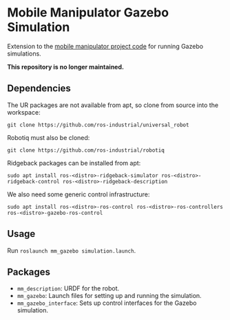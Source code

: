 # Mobile Manipulator Gazebo Simulation

Extension to the [mobile manipulator project
code](https://github.com/utiasDSL/mm_diff_ik) for running Gazebo simulations.

**This repository is no longer maintained.**

## Dependencies

The UR packages are not available from apt, so clone from source into the
workspace:
```
git clone https://github.com/ros-industrial/universal_robot
```

Robotiq must also be cloned:
```
git clone https://github.com/ros-industrial/robotiq
```

Ridgeback packages can be installed from apt:
```
sudo apt install ros-<distro>-ridgeback-simulator ros-<distro>-ridgeback-control ros-<distro>-ridgeback-description
```

We also need some generic control infrastructure:
```
sudo apt install ros-<distro>-ros-control ros-<distro>-ros-controllers ros-<distro>-gazebo-ros-control
```

## Usage
Run `roslaunch mm_gazebo simulation.launch`.

## Packages
* `mm_description`: URDF for the robot.
* `mm_gazebo`: Launch files for setting up and running the simulation.
* `mm_gazebo_interface`: Sets up control interfaces for the Gazebo simulation.
